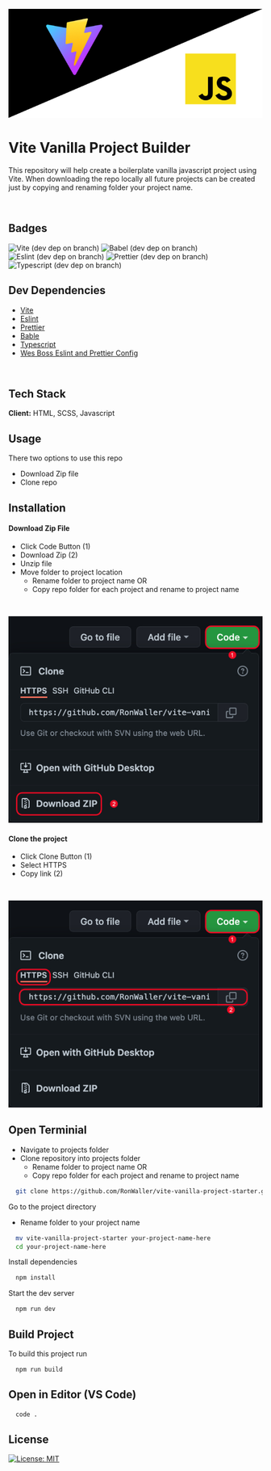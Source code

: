 ![image](./images/vite_vanilla_banner.jpg)

# Vite Vanilla Project Builder

This repository will help create a boilerplate vanilla javascript project using Vite. When downloading the repo locally all future projects can be created just by copying and renaming folder your project name.

<br>

## Badges

![Vite (dev dep on branch)](https://img.shields.io/github/package-json/dependency-version/RonWaller/vite-vanilla-project-starter/dev/vite?style=flat-square&color=brightgreen)
![Babel (dev dep on branch)](https://img.shields.io/github/package-json/dependency-version/RonWaller/vite-vanilla-project-starter/dev/@babel/core?style=flat-square)
![Eslint (dev dep on branch)](https://img.shields.io/github/package-json/dependency-version/RonWaller/vite-vanilla-project-starter/dev/eslint?style=flat-square&color=yellow)
![Prettier (dev dep on branch)](https://img.shields.io/github/package-json/dependency-version/RonWaller/vite-vanilla-project-starter/dev/prettier?style=flat-square&color=red)
![Typescript (dev dep on branch)](https://img.shields.io/github/package-json/dependency-version/RonWaller/vite-vanilla-project-starter/dev/typescript?style=flat-square&color=orange)

## Dev Dependencies

-   [Vite](https://vitejs.dev/)
-   [Eslint](https://www.npmjs.com/package/eslint)
-   [Prettier](https://prettier.io/docs/en/install.html)
-   [Bable](https://babeljs.io/docs/en/)
-   [Typescript](https://www.npmjs.com/package/typescript)
-   [Wes Boss Eslint and Prettier Config](https://github.com/wesbos/eslint-config-wesbos)

<br>

## Tech Stack

**Client:** HTML, SCSS, Javascript

## Usage

There two options to use this repo

-   Download Zip file
-   Clone repo

## Installation

#### Download Zip File

-   Click Code Button (1)
-   Download Zip (2)
-   Unzip file
-   Move folder to project location
    -   Rename folder to project name OR
    -   Copy repo folder for each project and rename to project name

</br>

![image](./images/zip_download.jpg)

#### Clone the project

-   Click Clone Button (1)
-   Select HTTPS
-   Copy link (2)

</br>

![image](./images/clone_repo.jpg)

## Open Terminial

-   Navigate to projects folder
-   Clone repository into projects folder
    -   Rename folder to project name OR
    -   Copy repo folder for each project and rename to project name

```bash
  git clone https://github.com/RonWaller/vite-vanilla-project-starter.git
```

Go to the project directory

-   Rename folder to your project name

```bash
  mv vite-vanilla-project-starter your-project-name-here
  cd your-project-name-here
```

Install dependencies

```bash
  npm install
```

Start the dev server

```bash
  npm run dev
```

## Build Project

To build this project run

```bash
  npm run build
```

## Open in Editor (VS Code)

```bash
  code .
```

## License

[![License: MIT](https://img.shields.io/badge/License-MIT-yellow.svg)](https://opensource.org/licenses/MIT)

